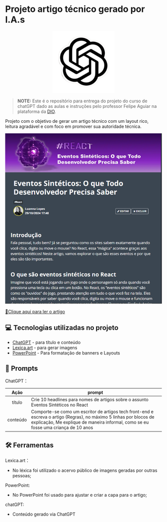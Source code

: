 #  Projeto artigo técnico gerado por I.A.s

<p align="center">
    <img width="200" src="./imagens/chat.png">
</p>

 > **NOTE:** Este é o repositório para entrega do projeto do curso de chatGPT dado as aulas e instruções pelo professor Felipe Aguiar na plataforma da [DIO](https://dio.me).
> 
Projeto com o objetivo de gerar um artigo técnico com um layout rico, leitura agradável e com foco em promover sua autoridade técnica.

<p align="center">
    <img width="600" src="./imagens/banner.png">
</p>

<a href="https://web.dio.me/articles/eventos-sinteticos-o-que-todo-desenvolvedor-precisa-saber?back=%2Farticles&page=1&order=oldest" title="View PDF now"> 📕Clique aqui para ler o artigo</a>

## 💻 Tecnologias utilizadas no projeto

- [ChatGPT](https://chat.openai.com/) - para título e conteúdo
- [Lexica.art](https://lexica.art/) - para gerar imagens
- [PowerPoint](https://www.microsoft.com/en/microsoft-365/powerpoint) - Para formatação de banners e Layouts

## 📄 Prompts 


ChatGPT：

|   Ação   | prompt                                                                                                                                                                                                                                                                         |
| :------: | ------------------------------------------------------------------------------------------------------------------------------------------------------------------------------------------------------------------------------------------------------------------------------ |
|  título  | Crie 10 headlines para nomes de artigos sobre o assunto Eventos Sintéticos no React  |                                                                                                                                                                                             
| conteúdo | Comporte-se como um escritor de artigos tech front-end e escreva o artigo {Regras}, no máximo 5 linhas por blocos de explicação, Me explique de maneira informal, como se eu fosse uma criança de 10 anos |

## 🛠️ Ferramentas

Lexica.art：
- No léxica foi utilizado o acervo público de imagens geradas por outras pessoas;
  
PowerPoint:
- No PowerPoint foi usado para ajustar e criar a capa para o artigo;

chatGPT:
- Conteúdo gerado via ChatGPT
  